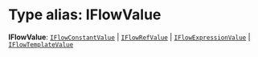 # Type alias: IFlowValue

**IFlowValue**: [`IFlowConstantValue`](/auto-docs/form-antd-materials/interfaces/IFlowConstantValue.md) | [`IFlowRefValue`](/auto-docs/form-antd-materials/interfaces/IFlowRefValue.md) | [`IFlowExpressionValue`](/auto-docs/form-antd-materials/interfaces/IFlowExpressionValue.md) | [`IFlowTemplateValue`](/auto-docs/form-antd-materials/interfaces/IFlowTemplateValue.md)
